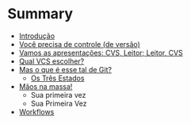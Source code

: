 # Summary

* [Introdução](README.md)
* [Você precisa de controle (de versão)](capitulo_1.md)
* [Vamos as apresentações: CVS, Leitor; Leitor, CVS](capitulo_2.md)
* [Qual VCS escolher?](capitulo_3.md)
* [Mas o que é esse tal de Git?](mas_o_que_e_esse_tal_de_git.md)
   * [Os Três Estados](os_tres_estados.md)
* [Mãos na massa!](maos_na_massa.md)
   * Sua primeira vez
   * Sua Primeira Vez
* [Workflows](workflows.md)

